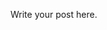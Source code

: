 <!--
.. title: test post
.. slug: test-post
.. date: 2020-07-07 07:45:19 UTC
.. tags: 
.. category: 
.. link: 
.. description: 
.. type: text
-->

Write your post here.
